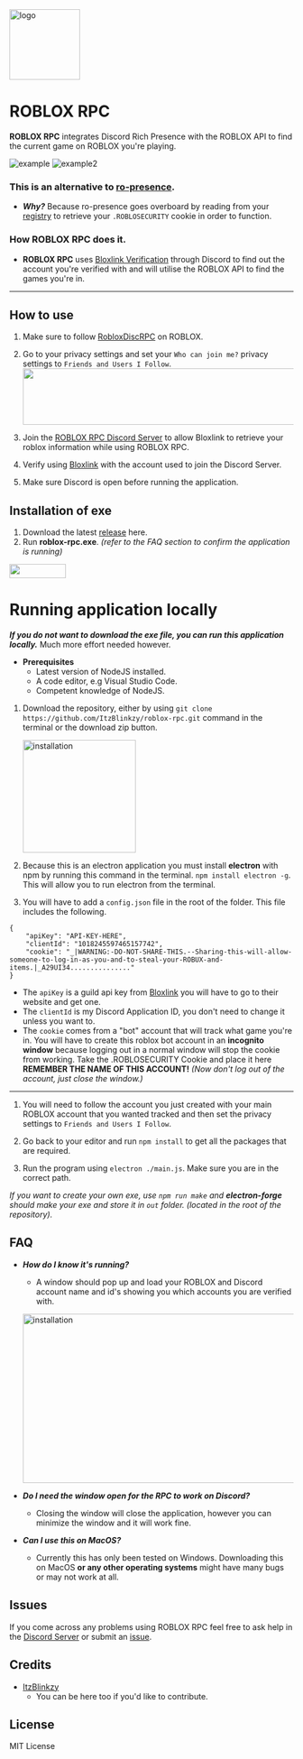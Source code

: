 <img src="https://user-images.githubusercontent.com/68260779/208254746-0055f6a3-2510-426c-b5c2-b3b6ad85715e.png" alt="logo" width="125"/>

# ROBLOX RPC

**ROBLOX RPC** integrates Discord Rich Presence with the ROBLOX API to find the current game on ROBLOX you're playing.

![example](https://github.com/ItzBlinkzy/roblox-rpc/assets/68260779/f15927e0-47e5-4de1-a803-5726aa4ee3cb)
![example2](https://github.com/ItzBlinkzy/roblox-rpc/assets/68260779/2a92818e-d15e-40c7-8024-1793de5851cd)

### This is an alternative to [ro-presence](https://github.com/JiveOff/roPresence).

- **_Why?_** Because ro-presence goes overboard by reading from your [registry](https://github.com/JiveOff/roPresence/blob/master/lib/bloxauth.js) to retrieve your `.ROBLOSECURITY` cookie in order to function.

### How ROBLOX RPC does it.

- **ROBLOX RPC** uses [Bloxlink Verification](https://blox.link) through Discord to find out the account you're verified with and will utilise the ROBLOX API to find the games you're in.

---

## How to use

1. Make sure to follow [RobloxDiscRPC](https://www.roblox.com/users/2485537594/profile) on ROBLOX.

2. Go to your privacy settings and set your `Who can join me?` privacy settings to `Friends and Users I Follow`.
   <img src="https://github.com/ItzBlinkzy/roblox-rpc/assets/68260779/dc5645db-e3b1-434d-aea3-904259e1ce8f" width="650" height="100"/>

3. Join the [ROBLOX RPC Discord Server](https://discord.com/invite/aq9rwUCQrK) to allow Bloxlink to retrieve your roblox information while using ROBLOX RPC.
4. Verify using [Bloxlink](https://blox.link) with the account used to join the Discord Server.
5. Make sure Discord is open before running the application.

## Installation of exe

1. Download the latest [release](https://github.com/ItzBlinkzy/roblox-rpc/releases) here.
2. Run **roblox-rpc.exe**. _(refer to the FAQ section to confirm the application is running)_

<img src="https://github.com/ItzBlinkzy/roblox-rpc/assets/68260779/ac7f6499-9329-47b9-ac01-949b6aa813e8" width="100" height="25"/>

# Running application locally

**_If you do not want to download the exe file, you can run this application locally._**
Much more effort needed however.

- **Prerequisites**
  - Latest version of NodeJS installed.
  - A code editor, e.g Visual Studio Code.
  - Competent knowledge of NodeJS.

1. Download the repository, either by using `git clone https://github.com/ItzBlinkzy/roblox-rpc.git` command in the terminal or the download zip button.

   <img src="https://user-images.githubusercontent.com/68260779/208813278-614345f6-b3e7-4c23-9ff8-6d255eda9ef5.png"
   alt="installation" width="200"/>

2. Because this is an electron application you must install **electron** with npm by running this command in the terminal. `npm install electron -g`. This will allow you to run electron from the terminal.

3. You will have to add a `config.json` file in the root of the folder. This file includes the following.

```
{
    "apiKey": "API-KEY-HERE",
    "clientId": "1018245597465157742",
    "cookie": "_|WARNING:-DO-NOT-SHARE-THIS.--Sharing-this-will-allow-someone-to-log-in-as-you-and-to-steal-your-ROBUX-and-items.|_A29UI34..............."
}
```

- The `apiKey` is a guild api key from [Bloxlink](https://blox.link) you will have to go to their website and get one.
- The `clientId` is my Discord Application ID, you don't need to change it unless you want to.
- The `cookie` comes from a "bot" account that will track what game you're in. You will have to create this roblox bot account in an **incognito window** because logging out in a normal window will stop the cookie from working. Take the .ROBLOSECURITY Cookie and place it here **REMEMBER THE NAME OF THIS ACCOUNT!** _(Now don't log out of the account, just close the window.)_

---

1. You will need to follow the account you just created with your main ROBLOX account that you wanted tracked and then set the privacy settings to `Friends and Users I Follow`.

2. Go back to your editor and run `npm install` to get all the packages that are required.

3. Run the program using `electron ./main.js`. Make sure you are in the correct path.

_If you want to create your own exe, use `npm run make` and **electron-forge** should make your exe and store it in `out` folder. (located in the root of the repository)._

## FAQ

- **_How do I know it's running?_**

  - A window should pop up and load your ROBLOX and Discord account name and id's showing you which accounts you are verified with.

  <img src="https://github.com/ItzBlinkzy/roblox-rpc/assets/68260779/6ad5a69b-1854-4619-b845-b19c195fc3d1"
    alt="installation" width="500" height="300"/>

- **_Do I need the window open for the RPC to work on Discord?_**

  - Closing the window will close the application, however you can minimize the window and it will work fine.

- **_Can I use this on MacOS?_**

  - Currently this has only been tested on Windows. Downloading this on MacOS **or any other operating systems** might have many bugs or may not work at all.

## Issues

If you come across any problems using ROBLOX RPC feel free to ask help in the [Discord Server](https://discord.com/invite/aq9rwUCQrK) or submit an [issue](https://github.com/ItzBlinkzy/roblox-rpc/issues).

## Credits

- [ItzBlinkzy](https://github.com/ItzBlinkzy/)
  - You can be here too if you'd like to contribute.

## License

MIT License
